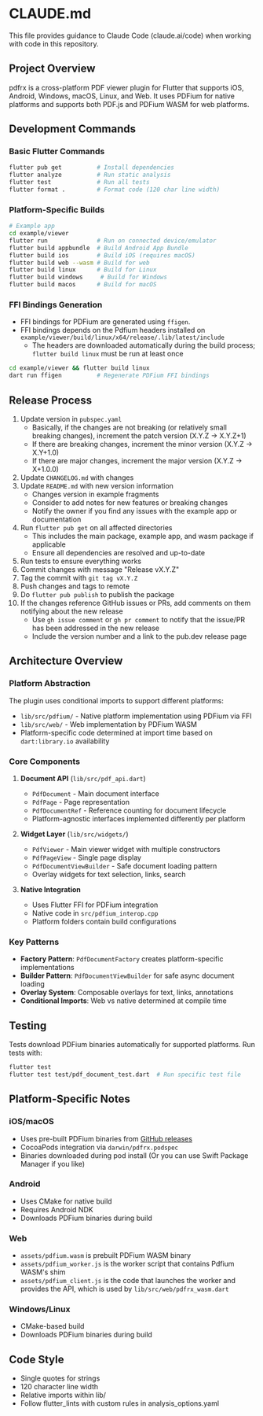 # CLAUDE.md

This file provides guidance to Claude Code (claude.ai/code) when working with code in this repository.

## Project Overview

pdfrx is a cross-platform PDF viewer plugin for Flutter that supports iOS, Android, Windows, macOS, Linux, and Web. It uses PDFium for native platforms and supports both PDF.js and PDFium WASM for web platforms.

## Development Commands

### Basic Flutter Commands

```bash
flutter pub get          # Install dependencies
flutter analyze          # Run static analysis
flutter test             # Run all tests
flutter format .         # Format code (120 char line width)
```

### Platform-Specific Builds

```bash
# Example app
cd example/viewer
flutter run              # Run on connected device/emulator
flutter build appbundle  # Build Android App Bundle
flutter build ios        # Build iOS (requires macOS)
flutter build web --wasm # Build for web
flutter build linux      # Build for Linux
flutter build windows     # Build for Windows
flutter build macos      # Build for macOS
```

### FFI Bindings Generation

- FFI bindings for PDFium are generated using `ffigen`.
- FFI bindings depends on the Pdfium headers installed on `example/viewer/build/linux/x64/release/.lib/latest/include`
  - The headers are downloaded automatically during the build process; `flutter build linux` must be run at least once

```bash
cd example/viewer && flutter build linux
dart run ffigen          # Regenerate PDFium FFI bindings
```

## Release Process

1. Update version in `pubspec.yaml`
   - Basically, if the changes are not breaking (or relatively small breaking changes), increment the patch version (X.Y.Z -> X.Y.Z+1)
   - If there are breaking changes, increment the minor version (X.Y.Z -> X.Y+1.0)
   - If there are major changes, increment the major version (X.Y.Z -> X+1.0.0)
2. Update `CHANGELOG.md` with changes
3. Update `README.md` with new version information
   - Changes version in example fragments
   - Consider to add notes for new features or breaking changes
   - Notify the owner if you find any issues with the example app or documentation
4. Run `flutter pub get` on all affected directories
   - This includes the main package, example app, and wasm package if applicable
   - Ensure all dependencies are resolved and up-to-date
5. Run tests to ensure everything works
6. Commit changes with message "Release vX.Y.Z"
7. Tag the commit with `git tag vX.Y.Z`
8. Push changes and tags to remote
9. Do `flutter pub publish` to publish the package
10. If the changes reference GitHub issues or PRs, add comments on them notifying about the new release
    - Use `gh issue comment` or `gh pr comment` to notify that the issue/PR has been addressed in the new release
    - Include the version number and a link to the pub.dev release page

## Architecture Overview

### Platform Abstraction

The plugin uses conditional imports to support different platforms:

- `lib/src/pdfium/` - Native platform implementation using PDFium via FFI
- `lib/src/web/` - Web implementation by PDFium WASM
- Platform-specific code determined at import time based on `dart:library.io` availability

### Core Components

1. **Document API** (`lib/src/pdf_api.dart`)
   - `PdfDocument` - Main document interface
   - `PdfPage` - Page representation
   - `PdfDocumentRef` - Reference counting for document lifecycle
   - Platform-agnostic interfaces implemented differently per platform

2. **Widget Layer** (`lib/src/widgets/`)
   - `PdfViewer` - Main viewer widget with multiple constructors
   - `PdfPageView` - Single page display
   - `PdfDocumentViewBuilder` - Safe document loading pattern
   - Overlay widgets for text selection, links, search

3. **Native Integration**
   - Uses Flutter FFI for PDFium integration
   - Native code in `src/pdfium_interop.cpp`
   - Platform folders contain build configurations

### Key Patterns

- **Factory Pattern**: `PdfDocumentFactory` creates platform-specific implementations
- **Builder Pattern**: `PdfDocumentViewBuilder` for safe async document loading
- **Overlay System**: Composable overlays for text, links, annotations
- **Conditional Imports**: Web vs native determined at compile time

## Testing

Tests download PDFium binaries automatically for supported platforms. Run tests with:

```bash
flutter test
flutter test test/pdf_document_test.dart  # Run specific test file
```

## Platform-Specific Notes

### iOS/macOS

- Uses pre-built PDFium binaries from [GitHub releases](https://github.com/espresso3389/pdfrx/releases)
- CocoaPods integration via `darwin/pdfrx.podspec`
- Binaries downloaded during pod install (Or you can use Swift Package Manager if you like)

### Android

- Uses CMake for native build
- Requires Android NDK
- Downloads PDFium binaries during build

### Web

- `assets/pdfium.wasm` is prebuilt PDFium WASM binary
- `assets/pdfium_worker.js` is the worker script that contains Pdfium WASM's shim
- `assets/pdfium_client.js` is the code that launches the worker and provides the API, which is used by `lib/src/web/pdfrx_wasm.dart`

### Windows/Linux

- CMake-based build
- Downloads PDFium binaries during build

## Code Style

- Single quotes for strings
- 120 character line width
- Relative imports within lib/
- Follow flutter_lints with custom rules in analysis_options.yaml
